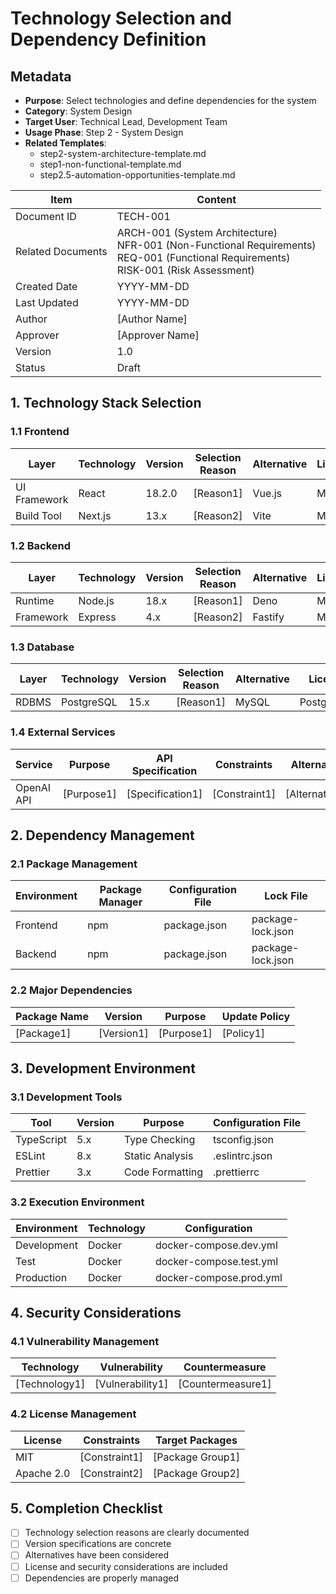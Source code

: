 # Technology Selection and Dependency Definition

## Metadata
- **Purpose**: Select technologies and define dependencies for the system
- **Category**: System Design
- **Target User**: Technical Lead, Development Team
- **Usage Phase**: Step 2 - System Design
- **Related Templates**: 
  - step2-system-architecture-template.md
  - step1-non-functional-template.md
  - step2.5-automation-opportunities-template.md

| Item | Content |
|------|---------|
| Document ID | TECH-001 |
| Related Documents | ARCH-001 (System Architecture)<br>NFR-001 (Non-Functional Requirements)<br>REQ-001 (Functional Requirements)<br>RISK-001 (Risk Assessment) |
| Created Date | YYYY-MM-DD |
| Last Updated | YYYY-MM-DD |
| Author | [Author Name] |
| Approver | [Approver Name] |
| Version | 1.0 |
| Status | Draft |

## 1. Technology Stack Selection

### 1.1 Frontend
| Layer | Technology | Version | Selection Reason | Alternative | License | Risk |
|-------|------------|---------|------------------|-------------|---------|------|
| UI Framework | React | 18.2.0 | [Reason1] | Vue.js | MIT | [Risk1] |
| Build Tool | Next.js | 13.x | [Reason2] | Vite | MIT | [Risk2] |

### 1.2 Backend
| Layer | Technology | Version | Selection Reason | Alternative | License | Risk |
|-------|------------|---------|------------------|-------------|---------|------|
| Runtime | Node.js | 18.x | [Reason1] | Deno | MIT | [Risk1] |
| Framework | Express | 4.x | [Reason2] | Fastify | MIT | [Risk2] |

### 1.3 Database
| Layer | Technology | Version | Selection Reason | Alternative | License | Risk |
|-------|------------|---------|------------------|-------------|---------|------|
| RDBMS | PostgreSQL | 15.x | [Reason1] | MySQL | PostgreSQL | [Risk1] |

### 1.4 External Services
| Service | Purpose | API Specification | Constraints | Alternative |
|---------|---------|-------------------|-------------|-------------|
| OpenAI API | [Purpose1] | [Specification1] | [Constraint1] | [Alternative1] |

## 2. Dependency Management

### 2.1 Package Management
| Environment | Package Manager | Configuration File | Lock File |
|-------------|-----------------|-------------------|-----------|
| Frontend | npm | package.json | package-lock.json |
| Backend | npm | package.json | package-lock.json |

### 2.2 Major Dependencies
| Package Name | Version | Purpose | Update Policy |
|--------------|---------|---------|---------------|
| [Package1] | [Version1] | [Purpose1] | [Policy1] |

## 3. Development Environment

### 3.1 Development Tools
| Tool | Version | Purpose | Configuration File |
|------|---------|---------|-------------------|
| TypeScript | 5.x | Type Checking | tsconfig.json |
| ESLint | 8.x | Static Analysis | .eslintrc.json |
| Prettier | 3.x | Code Formatting | .prettierrc |

### 3.2 Execution Environment
| Environment | Technology | Configuration |
|-------------|------------|---------------|
| Development | Docker | docker-compose.dev.yml |
| Test | Docker | docker-compose.test.yml |
| Production | Docker | docker-compose.prod.yml |

## 4. Security Considerations

### 4.1 Vulnerability Management
| Technology | Vulnerability | Countermeasure |
|------------|---------------|----------------|
| [Technology1] | [Vulnerability1] | [Countermeasure1] |

### 4.2 License Management
| License | Constraints | Target Packages |
|---------|-------------|-----------------|
| MIT | [Constraint1] | [Package Group1] |
| Apache 2.0 | [Constraint2] | [Package Group2] |

## 5. Completion Checklist
- [ ] Technology selection reasons are clearly documented
- [ ] Version specifications are concrete
- [ ] Alternatives have been considered
- [ ] License and security considerations are included
- [ ] Dependencies are properly managed